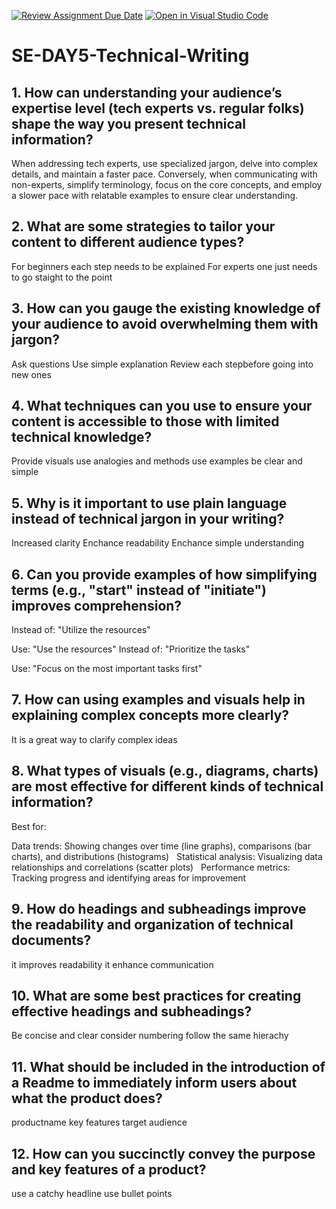 [![Review Assignment Due Date](https://classroom.github.com/assets/deadline-readme-button-22041afd0340ce965d47ae6ef1cefeee28c7c493a6346c4f15d667ab976d596c.svg)](https://classroom.github.com/a/zsAR-pyY)
[![Open in Visual Studio Code](https://classroom.github.com/assets/open-in-vscode-2e0aaae1b6195c2367325f4f02e2d04e9abb55f0b24a779b69b11b9e10269abc.svg)](https://classroom.github.com/online_ide?assignment_repo_id=17903035&assignment_repo_type=AssignmentRepo)
# SE-DAY5-Technical-Writing
## 1. How can understanding your audience’s expertise level (tech experts vs. regular folks) shape the way you present technical information?
When addressing tech experts, use specialized jargon, delve into complex details, and maintain a faster pace. Conversely, 
when communicating with non-experts, simplify terminology, focus on the core concepts,
and employ a slower pace with relatable examples to ensure clear understanding.

## 2. What are some strategies to tailor your content to different audience types?
For beginners each step needs to be explained
For experts one just needs to go staight to the point

## 3. How can you gauge the existing knowledge of your audience to avoid overwhelming them with jargon?

Ask questions
Use simple explanation
Review each stepbefore going into new ones
## 4. What techniques can you use to ensure your content is accessible to those with limited technical knowledge?
Provide visuals 
use analogies and methods
use examples
be clear and simple

## 5. Why is it important to use plain language instead of technical jargon in your writing?
Increased clarity
Enchance readability
Enchance simple understanding
## 6. Can you provide examples of how simplifying terms (e.g., "start" instead of "initiate") improves comprehension?
Instead of: "Utilize the resources"

Use: "Use the resources"
Instead of: "Prioritize the tasks"

Use: "Focus on the most important tasks first"


## 7. How can using examples and visuals help in explaining complex concepts more clearly?
It is a great way to clarify complex ideas
## 8. What types of visuals (e.g., diagrams, charts) are most effective for different kinds of technical information?
Best for:

Data trends: Showing changes over time (line graphs), comparisons (bar charts), and distributions (histograms)   
Statistical analysis: Visualizing data relationships and correlations (scatter plots)   
Performance metrics: Tracking progress and identifying areas for improvement
## 9. How do headings and subheadings improve the readability and organization of technical documents?
it improves readability
it enhance communication
## 10. What are some best practices for creating effective headings and subheadings?
Be concise and clear
consider numbering 
follow the same hierachy

## 11. What should be included in the introduction of a Readme to immediately inform users about what the product does?
productname
key features
target audience

## 12. How can you succinctly convey the purpose and key features of a product?
use a catchy headline
use bullet points


